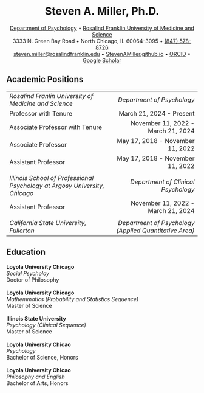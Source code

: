 <html>

<head>
    <meta charset="UTF-8">
    <meta name="viewport" content="width=device-width, initial-scale=1.0">
</head>

<body>  
        <h1 align="center">Steven A. Miller, Ph.D.</h1>
        <div class="contact-info">
<p align="center">
<a href="https://www.rosalindfranklin.edu/academics/college-of-health-professions/degree-programs/psychology-phd/">Department of Psychology</a> • 
<a href="https://www.rosalindfranklin.edu/">Rosalind Franklin University of Medicine and Science</a><br> 
            3333 N. Green Bay Road • 
            North Chicago, IL 60064-3095 •
            <a href="tel:1-847-578-8726">(847) 578-8726</a> <br>
            <a href="mailto:steven.miller@rosalindfranklin.edu">steven.miller@rosalindfranklin.edu</a> • 
            <a href="https://github.com/StevenAMillerPhD/StevenAMiller.github.io/tree/main?tab=readme-ov-file#steven-a-miller-phd">StevenAMiller.github.io</a> • 
            <a href="https://orcid.org/0000-0001-6687-776X">ORCID</a> • 
            <a href="https://scholar.google.com/citations?user=ggne6LkAAAAJ&hl=en">Google Scholar</a>
        </p>
</center>
        <h2>Academic Positions</h2>
            <p></p>
            <div class="indented-block">
<table width="100%" border="0">
  <tr>
    <td align="left"><i>Rosalind Franlin University of Medicine and Science</i></td>
    <td align="right"><i>Department of Psychology</i></td>
  </tr>
    <tr>
    <td align="left">Professor with Tenure</td>
    <td align="right">March 21, 2024 - Present</td>
  </tr>
    <tr>
    <td align="left">Associate Professor with Tenure</td>
    <td align="right">November 11, 2022 - March 21, 2024</td>
  </tr>
      <tr>
    <td align="left">Associate Professor</td>
    <td align="right">May 17, 2018 - November 11, 2022</td>
  </tr>
      <tr>
    <td align="left">Assistant Professor</td>
    <td align="right">May 17, 2018 - November 11, 2022</td>
  </tr>
      <tr>
            <tr>
    <td align="left"> </td>
    <td align="right"> </td>
  </tr>
    <td align="left"><i>Illinois School of Professional Psychology at Argosy University, Chicago</i></td>
    <td align="right"><i>Department of Clinical Psychology</i></td>
  </tr>
      <tr>
    <td align="left">Assistant Professor</td>
    <td align="right">November 11, 2022 - March 21, 2024</td>
  </tr>
          <tr>
    <td align="left"></td>
    <td align="right"></td>
  </tr>
      <tr>
    <td align="left"><i>California State University, Fullerton</i></td>
    <td align="right"><i>Department of Psychology (Applied Quantitative Area)</i></td>
  </tr>
</table>

<h2>Education</h2>
            <p></p>
            <div class="indented-block">
        <b>Loyola University Chicago</b><br>  
        <i>Social Psycholoy</i><br>
       Doctor of Philosophy<br>
                <br>
        <b>Loyola University Chicago</b><br>  
        <i>Mathemmatics (Probability and Statistics Sequence)</i><br>
       Master of Science<br>
                <br>
                <b>Illinois State University</b><br>  
        <i>Psychology (Clinical Sequence)</i><br>
       Master of Science<br>
                <br>
                <b>Loyola University Chicao</b><br>  
        <i>Psychology</i><br>
       Bachelor of Science, Honors<br>
                <br>            
                <b>Loyola University Chicao</b><br> 
        <i>Philosophy and English</i><br>
       Bachelor of Arts, Honors
                <br>                    
            </div>
</body>
</html>
